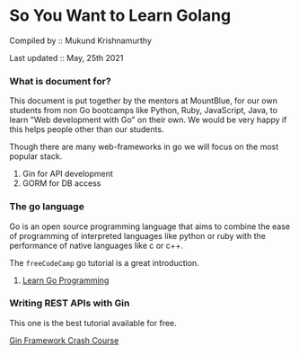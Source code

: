 # So You Want to Learn Golang

Compiled by :: Mukund Krishnamurthy

Last updated :: May, 25th 2021

### What is document for?

This document is put together by the mentors at MountBlue, for our own students from non Go bootcamps like Python, Ruby, JavaScript, Java, to learn "Web development with Go" on their own. We would be very happy if this helps people other than our students.

Though there are many web-frameworks in go we will focus on the most popular stack.
1. Gin for API development
2. GORM for DB access
   

### The go language

Go is an open source programming language that aims to combine the ease of programming of interpreted languages like python or ruby with the performance of native languages like c or c++.


The `freeCodeCamp` go tutorial is a great introduction.

1. [Learn Go Programming](https://www.youtube.com/watch?v=YS4e4q9oBaU)


### Writing REST APIs with Gin

This one is the best tutorial available for free.

[Gin Framework Crash Course](https://www.youtube.com/watch?v=qR0WnWL2o1Q&list=PL3eAkoh7fypr8zrkiygiY1e9osoqjoV9w)